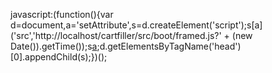 javascript:(function(){var d=document,a='setAttribute',s=d.createElement('script');s[a]('src','http://localhost/cartfiller/src/boot/framed.js?' + (new Date()).getTime());s[a]('data-choose-job', 'http://localhost/cartfiller/samples/choose-job.html');d.getElementsByTagName('head')[0].appendChild(s);})();
